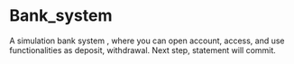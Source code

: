 # Bank_system
A simulation bank system , where you can open account, access, and use functionalities as deposit, withdrawal. Next step, statement will commit. 
